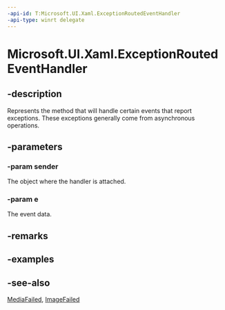 ```yaml
---
-api-id: T:Microsoft.UI.Xaml.ExceptionRoutedEventHandler
-api-type: winrt delegate
---
```

<!-- Delegate syntax.
public delegate void ExceptionRoutedEventHandler(System.Object sender, Windows.UI.Xaml.ExceptionRoutedEventArgs e)
-->
# Microsoft.UI.Xaml.ExceptionRoutedEventHandler

## -description
Represents the method that will handle certain events that report exceptions. These exceptions generally come from asynchronous operations.

## -parameters
### -param sender
The object where the handler is attached.

### -param e
The event data.


## -remarks

## -examples

## -see-also
[MediaFailed](../microsoft.ui.xaml.controls/mediaelement_mediafailed.md), [ImageFailed](../microsoft.ui.xaml.controls/image_imagefailed.md)
